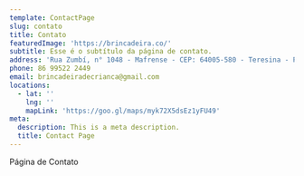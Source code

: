 ```yaml
---
template: ContactPage
slug: contato
title: Contato
featuredImage: 'https://brincadeira.co/'
subtitle: Esse é o subtítulo da página de contato.
address: 'Rua Zumbí, n° 1048 - Mafrense - CEP: 64005-580 - Teresina - PI'
phone: 86 99522 2449
email: brincadeiradecrianca@gmail.com
locations:
  - lat: ''
    lng: ''
    mapLink: 'https://goo.gl/maps/myk72X5dsEz1yFU49'
meta:
  description: This is a meta description.
  title: Contact Page
---
```

Página de Contato
